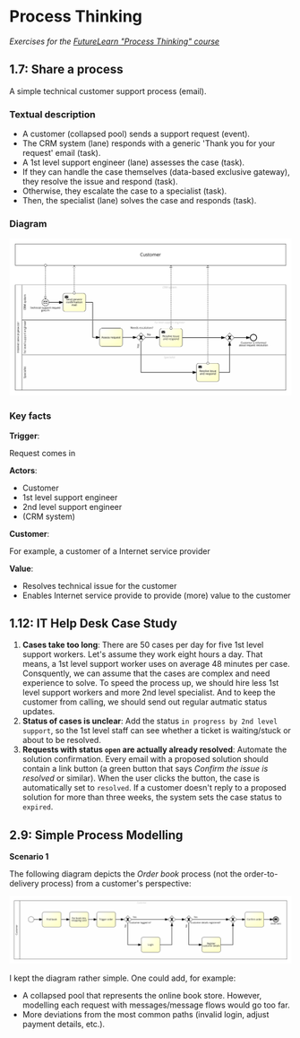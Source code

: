 # Process Thinking
*Exercises for the [FutureLearn "Process Thinking" course](https://www.futurelearn.com/courses/business-process-management)*


## 1.7: Share a process

A simple technical customer support process (email).


### Textual description

* A customer (collapsed pool) sends a support request (event).
* The CRM system (lane) responds with a generic 'Thank you for your request' email (task).
* A 1st level support engineer (lane) assesses the case (task).
* If they can handle the case themselves (data-based exclusive gateway), they resolve the issue and respond (task).
* Otherwise, they escalate the case to a specialist (task).
* Then, the specialist (lane) solves the case and responds (task).


### Diagram

![resolve technical issue](resolve_technical_issue_mail.png)

### Key facts

**Trigger**:

Request comes in

**Actors**:

* Customer
* 1st level support engineer
* 2nd level support engineer
* (CRM system)

**Customer**:

For example, a customer of a Internet service provider

**Value**:

* Resolves technical issue for the customer
* Enables Internet service provide to provide (more) value to the customer


## 1.12: IT Help Desk Case Study

1. **Cases take too long**: There are 50 cases per day for five 1st level support workers. Let's assume they work eight hours a day. That means, a 1st level support worker uses on average 48 minutes per case. Consquently, we can assume that the cases are complex and need experience to solve. To speed the process up, we should hire less 1st level support workers and more 2nd level specialist. And to keep the customer from calling, we should send out regular autmatic status updates.
2. **Status of cases is unclear**: Add the status `in progress by 2nd level support`, so the 1st level staff can see whether a ticket is waiting/stuck or about to be resolved.
3. **Requests with status `open` are actually already resolved**: Automate the solution confirmation. Every email with a proposed solution should contain a link button (a green button that says *Confirm the issue is resolved* or similar). When the user clicks the button, the case is automatically set to `resolved`. If a customer doesn't reply to a proposed solution for more than three weeks, the system sets the case status to `expired`.

## 2.9: Simple Process Modelling

**Scenario 1**

The following diagram depicts the *Order book* process (not the order-to-delivery process) from a customer's perspective:

![order book](order_book.png)

I kept the diagram rather simple.
One could add, for example:
* A collapsed pool that represents the online book store. However, modelling each request with messages/message flows would go too far.
* More deviations from the most common paths (invalid login, adjust payment details, etc.).
